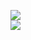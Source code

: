 [![](https://img.shields.io/badge/Made%20With-Github%20Spray-lightgrey.svg?style=for-the-badge&logo=github)](https://github.com/Annihil/github-spray#26453)  
[![](https://i.imgur.com/2DrTn0Z.gif)](https://github.com/Annihil/github-spray)